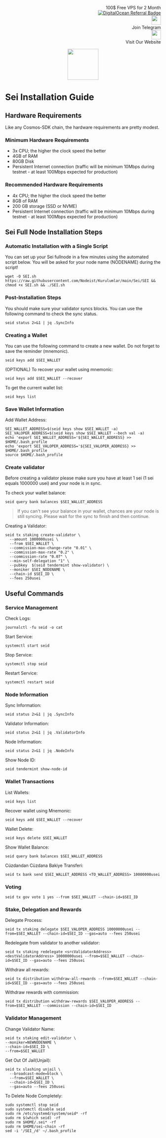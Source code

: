 <p style="font-size:14px" align="right">
 100$ Free VPS for 2 Month <br>
 <a target="_blank" href="https://www.digitalocean.com/?refcode=410c988c8b3e&utm_campaign=Referral_Invite&utm_medium=Referral_Program&utm_source=badge"><img src="https://web-platforms.sfo2.cdn.digitaloceanspaces.com/WWW/Badge%201.svg" alt="DigitalOcean Referral Badge" /></a></br>
 <a href="https://t.me/nodeistt" target="_blank"><img src="https://github.com/Nodeist/Testnet_Kurulumlar/blob/fee87fe32609c1704206721b9fb16e4c5de75a96/telegramlogo.png" width="30"/></a><br>Join Telegram<br>
<a href="https://nodeist.site/" target="_blank"><img src="https://raw.githubusercontent.com/Nodeist/Testnet_Kurulumlar/main/logo.png" width="30"/></a><br> Visit Our Website
</p>



<p align="center">
    <img height="100" src="https://i.hizliresim.com/gsu0zju.png">
</p>

# Sei Installation Guide
## Hardware Requirements
Like any Cosmos-SDK chain, the hardware requirements are pretty modest.

### Minimum Hardware Requirements
  - 3x CPU; the higher the clock speed the better
  - 4GB of RAM
  - 80GB Disk
  - Persistent Internet connection (traffic will be minimum 10Mbps during testnet - at least 100Mbps expected for production)

### Recommended Hardware Requirements
  - 4x CPU; the higher the clock speed the better
  - 8GB of RAM
  - 200 GB storage (SSD or NVME)
  - Persistent Internet connection (traffic will be minimum 10Mbps during testnet - at least 100Mbps expected for production)

## Sei Full Node Installation Steps
### Automatic Installation with a Single Script
You can set up your Sei fullnode in a few minutes using the automated script below.
You will be asked for your node name (NODENAME) during the script!

```
wget -O SEI.sh https://raw.githubusercontent.com/Nodeist/Kurulumlar/main/Sei/SEI && chmod +x SEI.sh && ./SEI.sh
```

### Post-Installation Steps

You should make sure your validator syncs blocks.
You can use the following command to check the sync status.
```
seid status 2>&1 | jq .SyncInfo
```

### Creating a Wallet
You can use the following command to create a new wallet. Do not forget to save the reminder (mnemonic).
```
seid keys add $SEI_WALLET
```

(OPTIONAL) To recover your wallet using mnemonic:
```
seid keys add $SEI_WALLET --recover
```

To get the current wallet list:
```
seid keys list
```

### Save Wallet Information
Add Wallet Address:
```
SEI_WALLET_ADDRESS=$(seid keys show $SEI_WALLET -a)
SEI_VALOPER_ADDRESS=$(seid keys show $SEI_WALLET --bech val -a)
echo 'export SEI_WALLET_ADDRESS='${SEI_WALLET_ADDRESS} >> $HOME/.bash_profile
echo 'export SEI_VALOPER_ADDRESS='${SEI_VALOPER_ADDRESS} >> $HOME/.bash_profile
source $HOME/.bash_profile
```


### Create validator
Before creating a validator please make sure you have at least 1 sei (1 sei equals 1000000 usei) and your node is in sync.

To check your wallet balance:
```
seid query bank balances $SEI_WALLET_ADDRESS
```
> If you can't see your balance in your wallet, chances are your node is still syncing. Please wait for the sync to finish and then continue.

Creating a Validator:
```
seid tx staking create-validator \
  --amount 1000000usei \
  --from $SEI_WALLET \
  --commission-max-change-rate "0.01" \
  --commission-max-rate "0.2" \
  --commission-rate "0.07" \
  --min-self-delegation "1" \
  --pubkey  $(seid tendermint show-validator) \
  --moniker $SEI_NODENAME \
  --chain-id $SEI_ID \
  --fees 250usei
```



## Useful Commands
### Service Management
Check Logs:
```
journalctl -fu seid -o cat
```

Start Service:
```
systemctl start seid
```

Stop Service:
```
systemctl stop seid
```

Restart Service:
```
systemctl restart seid
```

### Node Information
Sync Information:
```
seid status 2>&1 | jq .SyncInfo
```

Validator Information:
```
seid status 2>&1 | jq .ValidatorInfo
```

Node Information:
```
seid status 2>&1 | jq .NodeInfo
```

Show Node ID:
```
seid tendermint show-node-id
```

### Wallet Transactions
List Wallets:
```
seid keys list
```

Recover wallet using Mnemonic:
```
seid keys add $SEI_WALLET --recover
```

Wallet Delete:
```
seid keys delete $SEI_WALLET
```

Show Wallet Balance:
```
seid query bank balances $SEI_WALLET_ADDRESS
```

Cüzdandan Cüzdana Bakiye Transferi:
```
seid tx bank send $SEI_WALLET_ADDRESS <TO_WALLET_ADDRESS> 10000000usei
```

### Voting
```
seid tx gov vote 1 yes --from $SEI_WALLET --chain-id=$SEI_ID
```

### Stake, Delegation and Rewards
Delegate Process:
```
seid tx staking delegate $SEI_VALOPER_ADDRESS 10000000usei --from=$SEI_WALLET --chain-id=$SEI_ID --gas=auto --fees 250usei
```

Redelegate from validator to another validator:
```
seid tx staking redelegate <srcValidatorAddress> <destValidatorAddress> 10000000usei --from=$SEI_WALLET --chain-id=$SEI_ID --gas=auto --fees 250usei
```

Withdraw all rewards:
```
seid tx distribution withdraw-all-rewards --from=$SEI_WALLET --chain-id=$SEI_ID --gas=auto --fees 250usei
```

Withdraw rewards with commission:
```
seid tx distribution withdraw-rewards $SEI_VALOPER_ADDRESS --from=$SEI_WALLET --commission --chain-id=$SEI_ID
```

### Validator Management
Change Validator Name:
```
seid tx staking edit-validator \
--moniker=NEWNODENAME \
--chain-id=$SEI_ID \
--from=$SEI_WALLET
```

Get Out Of Jail(Unjail): 
```
seid tx slashing unjail \
  --broadcast-mode=block \
  --from=$SEI_WALLET \
  --chain-id=$SEI_ID \
  --gas=auto --fees 250usei
```

To Delete Node Completely:
```
sudo systemctl stop seid
sudo systemctl disable seid
sudo rm /etc/systemd/system/seid* -rf
sudo rm $(which seid) -rf
sudo rm $HOME/.sei* -rf
sudo rm $HOME/sei-chain -rf
sed -i '/SEI_/d' ~/.bash_profile
```
